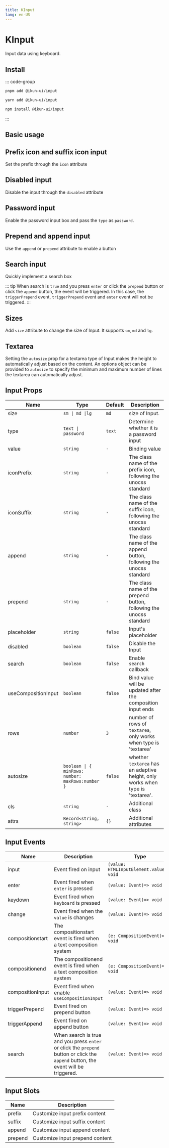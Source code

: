 ```yaml
---
title: KInput
lang: en-US
---
```


# KInput

Input data using keyboard.

## Install

::: code-group

```bash [pnpm]
pnpm add @ikun-ui/input
```

```bash [yarn]
yarn add @ikun-ui/input
```

```bash [npm]
npm install @ikun-ui/input
```

:::

## Basic usage

<demo src="input/basic.svelte" github="Input"></demo>

## Prefix icon and suffix icon input

Set the prefix through the `icon` attribute

<demo src="input/prefix.svelte" github="Input"></demo>

## Disabled input

Disable the input through the `disabled` attribute

<demo src="input/disabled.svelte" github="Input"></demo>

## Password input

Enable the password input box and pass the `type` as `password`.

<demo src="input/password.svelte" github="Input"></demo>

## Prepend and append input

Use the `append` or `prepend` attribute to enable a button

<demo src="input/append.svelte" github="Input"></demo>

## Search input

Quickly implement a search box

::: tip
When search is `true` and you press `enter` or click the `prepend` button or click the `append` button, the event will be triggered.
In this case, the `triggerPrepend` event, `triggerPrepend` event and `enter` event will not be triggered.
:::

<demo src="input/search.svelte" github="Input"></demo>

## Sizes

Add `size` attribute to change the size of Input. It supports `sm`, `md` and `lg`.

<demo src="input/sizes.svelte" github="Input"></demo>

## Textarea

Setting the `autosize` prop for a textarea type of Input makes the height to automatically adjust based on the content.
An options object can be provided to `autosize` to specify the minimum and maximum number of lines the textarea can automatically adjust.

<demo src="input/textarea.svelte" github="Input"></demo>

## Input Props

| Name                | Type                                             | Default | Description                                                                    |
| ------------------- | ------------------------------------------------ | ------- | ------------------------------------------------------------------------------ |
| size                | `sm \| md \|lg`                                  | `md`    | size of Input.                                                                 |
| type                | `text \| password`                               | `text`  | Determine whether it is a password input                                       |
| value               | `string`                                         | `-`     | Binding value                                                                  |
| iconPrefix          | `string`                                         | `-`     | The class name of the prefix icon, following the unocss standard               |
| iconSuffix          | `string`                                         | `-`     | The class name of the suffix icon, following the unocss standard               |
| append              | `string`                                         | `-`     | The class name of the append button, following the unocss standard             |
| prepend             | `string`                                         | `-`     | The class name of the prepend button, following the unocss standard            |
| placeholder         | `string`                                         | `false` | Input's placeholder                                                            |
| disabled            | `boolean`                                        | `false` | Disable the Input                                                              |
| search              | `boolean`                                        | `false` | Enable `search` callback                                                       |
| useCompositionInput | `boolean`                                        | `false` | Bind value will be updated after the composition input ends                    |
| rows                | `number`                                         | `3`     | number of rows of `textarea`, only works when type is 'textarea'               |
| autosize            | `boolean \| { minRows: number: maxRows:number }` | `false` | whether `textarea` has an adaptive height, only works when type is 'textarea'. |
| cls                 | `string`                                         | `-`     | Additional class                                                               |
| attrs               | `Record<string, string>`                         | `{}`    | Additional attributes                                                          |

## Input Events

| Name             | Description                                                                                                                        | Type                                     |
| ---------------- | ---------------------------------------------------------------------------------------------------------------------------------- | ---------------------------------------- |
| input            | Event fired on input                                                                                                               | `(value: HTMLInputElement.value)=> void` |
| enter            | Event fired when `enter` is pressed                                                                                                | `(value: Event)=> void`                  |
| keydown          | Event fired when `keyboard` is pressed                                                                                             | `(value: Event)=> void`                  |
| change           | Event fired when the `value` is changes                                                                                            | `(value: Event)=> void`                  |
| compositionstart | The compositionstart event is fired when a text composition system                                                                 | `(e: CompositionEvent)=> void`           |
| compositionend   | The compositionend event is fired when a text composition system                                                                   | `(e: CompositionEvent)=> void`           |
| compositionInput | Event fired when enable `useCompositionInput`                                                                                      | `(value: Event)=> void`                  |
| triggerPrepend   | Event fired on prepend button                                                                                                      | `(value: Event)=> void`                  |
| triggerAppend    | Event fired on append button                                                                                                       | `(value: Event)=> void`                  |
| search           | When search is true and you press `enter` or click the `prepend` button or click the `append` button, the event will be triggered. | `(value: Event)=> void`                  |

## Input Slots

| Name    | Description                     |
| ------- | ------------------------------- |
| prefix  | Customize input prefix content  |
| suffix  | Customize input suffix content  |
| append  | Customize input append content  |
| prepend | Customize input prepend content |
